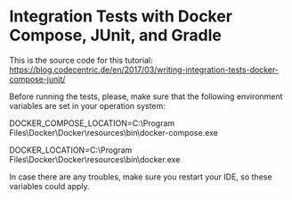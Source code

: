 # Integration Tests with Docker Compose, JUnit, and Gradle

This is the source code for this tutorial: https://blog.codecentric.de/en/2017/03/writing-integration-tests-docker-compose-junit/

Before running the tests, please, make sure that the following environment variables are set in your operation system:

DOCKER_COMPOSE_LOCATION=C:\Program Files\Docker\Docker\resources\bin\docker-compose.exe

DOCKER_LOCATION=C:\Program Files\Docker\Docker\resources\bin\docker.exe

In case there are any troubles, make sure you restart your IDE, so these variables could apply.
